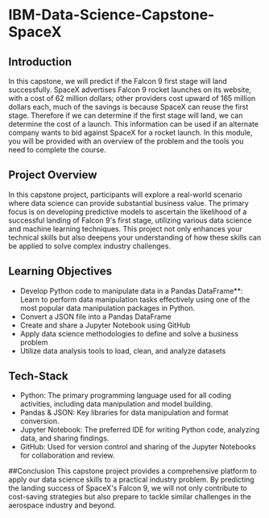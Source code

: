 # IBM-Data-Science-Capstone-SpaceX
## Introduction
In this capstone, we will predict if the Falcon 9 first stage will land successfully. SpaceX advertises Falcon 9 rocket launches on its website, with a cost of 62 million dollars; other providers cost upward of 165 million dollars each, much of the savings is because SpaceX can reuse the first stage. Therefore if we can determine if the first stage will land, we can determine the cost of a launch. This information can be used if an alternate company wants to bid against SpaceX for a rocket launch. In this module, you will be provided with an overview of the problem and the tools you need to complete the course.

## Project Overview
In this capstone project, participants will explore a real-world scenario where data science can provide substantial business value. The primary focus is on developing predictive models to ascertain the likelihood of a successful landing of Falcon 9's first stage, utilizing various data science and machine learning techniques. This project not only enhances your technical skills but also deepens your understanding of how these skills can be applied to solve complex industry challenges.

## Learning Objectives
- Develop Python code to manipulate data in a Pandas DataFrame**: Learn to perform data manipulation tasks effectively using one of the most popular data manipulation packages in Python.
- Convert a JSON file into a Pandas DataFrame
- Create and share a Jupyter Notebook using GitHub
- Apply data science methodologies to define and solve a business problem
- Utilize data analysis tools to load, clean, and analyze datasets

## Tech-Stack
- Python: The primary programming language used for all coding activities, including data manipulation and model building.
- Pandas & JSON: Key libraries for data manipulation and format conversion.
- Jupyter Notebook: The preferred IDE for writing Python code, analyzing data, and sharing findings.
- GitHub: Used for version control and sharing of the Jupyter Notebooks for collaboration and review.

##Conclusion
This capstone project provides a comprehensive platform to apply our data science skills to a practical industry problem. By predicting the landing success of SpaceX's Falcon 9, we will not only contribute to cost-saving strategies but also prepare to tackle similar challenges in the aerospace industry and beyond.
